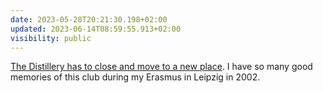 ```yaml
---
date: 2023-05-28T20:21:30.198+02:00
updated: 2023-06-14T08:59:55.913+02:00
visibility: public
---
```

[The Distillery has to close and move to a new place](https://www.mdr.de/nachrichten/sachsen/leipzig/leipzig-leipzig-land/distillery-club-umzug-100.html). I have so many good memories of this club during my Erasmus in Leipzig in 2002.
